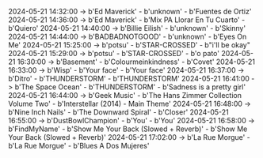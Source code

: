 2024-05-21 14:32:00 -> b'Ed Maverick' - b'unknown' - b'Fuentes de Ortiz'
2024-05-21 14:36:00 -> b'Ed Maverick' - b'Mix PA Llorar En Tu Cuarto' - b'Quiero'
2024-05-21 14:40:00 -> b'Billie Eilish' - b'unknown' - b'Skinny'
2024-05-21 14:44:00 -> b'BADBADNOTGOOD' - b'unknown' - b'Eyes On Me'
2024-05-21 15:25:00 -> b'potsu' - b'STAR-CROSSED' - b"i'll be okay"
2024-05-21 15:29:00 -> b'potsu' - b'STAR-CROSSED' - b'o pato'
2024-05-21 16:30:00 -> b'Basement' - b'Colourmeinkindness' - b'Covet'
2024-05-21 16:33:00 -> b'Wisp' - b'Your face' - b'Your face'
2024-05-21 16:37:00 -> b'Ditro' - b'THUNDERSTORM' - b'THUNDERSTORM'
2024-05-21 16:41:00 -> b'The Space Ocean' - b'THUNDERSTORM' - b'Sadness is a pretty girl'
2024-05-21 16:44:00 -> b'Geek Music' - b'The Hans Zimmer Collection Volume Two' - b'Interstellar (2014) - Main Theme'
2024-05-21 16:48:00 -> b'Nine Inch Nails' - b'The Downward Spiral' - b'Closer'
2024-05-21 16:55:00 -> b'DustBowlChampion' - b'You' - b'You'
2024-05-21 16:58:00 -> b'FindMyName' - b'Show Me Your Back (Slowed + Reverb)' - b'Show Me Your Back (Slowed + Reverb)'
2024-05-21 17:02:00 -> b'La Rue Morgue' - b'La Rue Morgue' - b'Blues A Dos Mujeres'
